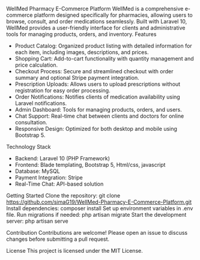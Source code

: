 WellMed Pharmacy E-Commerce Platform
WellMed is a comprehensive e-commerce platform designed specifically for pharmacies, allowing users to browse, consult, and order medications seamlessly. Built with Laravel 10, WellMed provides a user-friendly interface for clients and administrative tools for managing products, orders, and inventory.
Features
 - Product Catalog: Organized product listing with detailed information for each item, including images, descriptions, and prices.
 - Shopping Cart: Add-to-cart functionality with quantity management and price calculation.
 - Checkout Process: Secure and streamlined checkout with order summary and optional Stripe payment integration.
 - Prescription Uploads: Allows users to upload prescriptions without registration for easy order processing.
 - Order Notifications: Notifies clients of medication availability using Laravel notifications.
 - Admin Dashboard: Tools for managing products, orders, and users.
 - Chat Support: Real-time chat between clients and doctors for online consultation.
 - Responsive Design: Optimized for both desktop and mobile using Bootstrap 5.

Technology Stack
 - Backend: Laravel 10 (PHP Framework)
 - Frontend: Blade templating, Bootstrap 5, Html/css, javascript
 - Database: MySQL
 - Payment Integration: Stripe
 - Real-Time Chat: API-based solution

Getting Started
Clone the repository: git clone https://github.com/simaG19/WellMed-Pharmacy-E-Commerce-Platform.git
Install dependencies: composer install
Set up environment variables in .env file.
Run migrations if needed: php artisan migrate
Start the development server: php artisan serve

Contribution
Contributions are welcome! Please open an issue to discuss changes before submitting a pull request.

License
This project is licensed under the MIT License.

